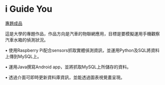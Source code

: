 # i Guide You

[專題成品](https://github.com/Takuyatsai/iGuideU/blob/main/%E5%A4%A7%E5%B0%88%E5%B0%88%E9%A1%8C01.png)

這是大學的專題作品，作品方向是汽車的物聯網應用，目標是要模擬運用手機觀察汽車水箱的偵測狀況。


• 使用Raspberry Pi配合sensors抓取實體偵測資訊，並運用Python及SQL將資料上傳到MySQL上。


• 運用Java撰寫Android app，並將抓取MySQL上所儲存的資料。


• 透過介面可即時更新資料庫資訊，並能透過圖表視覺畫呈現。

